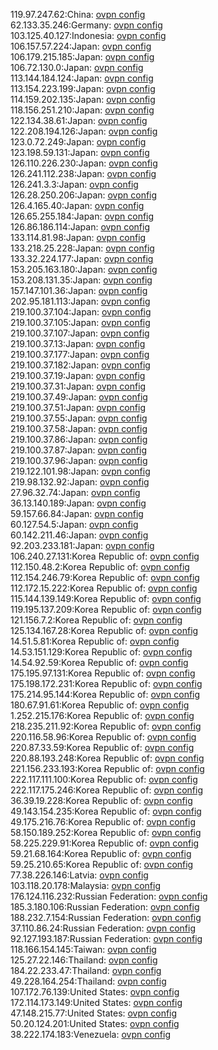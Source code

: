 119.97.247.62:China: [ovpn config](vpn/119_97_247_62.ovpn)  
62.133.35.246:Germany: [ovpn config](vpn/62_133_35_246.ovpn)  
103.125.40.127:Indonesia: [ovpn config](vpn/103_125_40_127.ovpn)  
106.157.57.224:Japan: [ovpn config](vpn/106_157_57_224.ovpn)  
106.179.215.185:Japan: [ovpn config](vpn/106_179_215_185.ovpn)  
106.72.130.0:Japan: [ovpn config](vpn/106_72_130_0.ovpn)  
113.144.184.124:Japan: [ovpn config](vpn/113_144_184_124.ovpn)  
113.154.223.199:Japan: [ovpn config](vpn/113_154_223_199.ovpn)  
114.159.202.135:Japan: [ovpn config](vpn/114_159_202_135.ovpn)  
118.156.251.210:Japan: [ovpn config](vpn/118_156_251_210.ovpn)  
122.134.38.61:Japan: [ovpn config](vpn/122_134_38_61.ovpn)  
122.208.194.126:Japan: [ovpn config](vpn/122_208_194_126.ovpn)  
123.0.72.249:Japan: [ovpn config](vpn/123_0_72_249.ovpn)  
123.198.59.131:Japan: [ovpn config](vpn/123_198_59_131.ovpn)  
126.110.226.230:Japan: [ovpn config](vpn/126_110_226_230.ovpn)  
126.241.112.238:Japan: [ovpn config](vpn/126_241_112_238.ovpn)  
126.241.3.3:Japan: [ovpn config](vpn/126_241_3_3.ovpn)  
126.28.250.206:Japan: [ovpn config](vpn/126_28_250_206.ovpn)  
126.4.165.40:Japan: [ovpn config](vpn/126_4_165_40.ovpn)  
126.65.255.184:Japan: [ovpn config](vpn/126_65_255_184.ovpn)  
126.86.186.114:Japan: [ovpn config](vpn/126_86_186_114.ovpn)  
133.114.81.98:Japan: [ovpn config](vpn/133_114_81_98.ovpn)  
133.218.25.228:Japan: [ovpn config](vpn/133_218_25_228.ovpn)  
133.32.224.177:Japan: [ovpn config](vpn/133_32_224_177.ovpn)  
153.205.163.180:Japan: [ovpn config](vpn/153_205_163_180.ovpn)  
153.208.131.35:Japan: [ovpn config](vpn/153_208_131_35.ovpn)  
157.147.101.36:Japan: [ovpn config](vpn/157_147_101_36.ovpn)  
202.95.181.113:Japan: [ovpn config](vpn/202_95_181_113.ovpn)  
219.100.37.104:Japan: [ovpn config](vpn/219_100_37_104.ovpn)  
219.100.37.105:Japan: [ovpn config](vpn/219_100_37_105.ovpn)  
219.100.37.107:Japan: [ovpn config](vpn/219_100_37_107.ovpn)  
219.100.37.13:Japan: [ovpn config](vpn/219_100_37_13.ovpn)  
219.100.37.177:Japan: [ovpn config](vpn/219_100_37_177.ovpn)  
219.100.37.182:Japan: [ovpn config](vpn/219_100_37_182.ovpn)  
219.100.37.19:Japan: [ovpn config](vpn/219_100_37_19.ovpn)  
219.100.37.31:Japan: [ovpn config](vpn/219_100_37_31.ovpn)  
219.100.37.49:Japan: [ovpn config](vpn/219_100_37_49.ovpn)  
219.100.37.51:Japan: [ovpn config](vpn/219_100_37_51.ovpn)  
219.100.37.55:Japan: [ovpn config](vpn/219_100_37_55.ovpn)  
219.100.37.58:Japan: [ovpn config](vpn/219_100_37_58.ovpn)  
219.100.37.86:Japan: [ovpn config](vpn/219_100_37_86.ovpn)  
219.100.37.87:Japan: [ovpn config](vpn/219_100_37_87.ovpn)  
219.100.37.96:Japan: [ovpn config](vpn/219_100_37_96.ovpn)  
219.122.101.98:Japan: [ovpn config](vpn/219_122_101_98.ovpn)  
219.98.132.92:Japan: [ovpn config](vpn/219_98_132_92.ovpn)  
27.96.32.74:Japan: [ovpn config](vpn/27_96_32_74.ovpn)  
36.13.140.189:Japan: [ovpn config](vpn/36_13_140_189.ovpn)  
59.157.66.84:Japan: [ovpn config](vpn/59_157_66_84.ovpn)  
60.127.54.5:Japan: [ovpn config](vpn/60_127_54_5.ovpn)  
60.142.211.46:Japan: [ovpn config](vpn/60_142_211_46.ovpn)  
92.203.233.181:Japan: [ovpn config](vpn/92_203_233_181.ovpn)  
106.240.27.131:Korea Republic of: [ovpn config](vpn/106_240_27_131.ovpn)  
112.150.48.2:Korea Republic of: [ovpn config](vpn/112_150_48_2.ovpn)  
112.154.246.79:Korea Republic of: [ovpn config](vpn/112_154_246_79.ovpn)  
112.172.15.222:Korea Republic of: [ovpn config](vpn/112_172_15_222.ovpn)  
115.144.139.149:Korea Republic of: [ovpn config](vpn/115_144_139_149.ovpn)  
119.195.137.209:Korea Republic of: [ovpn config](vpn/119_195_137_209.ovpn)  
121.156.7.2:Korea Republic of: [ovpn config](vpn/121_156_7_2.ovpn)  
125.134.167.28:Korea Republic of: [ovpn config](vpn/125_134_167_28.ovpn)  
14.51.5.81:Korea Republic of: [ovpn config](vpn/14_51_5_81.ovpn)  
14.53.151.129:Korea Republic of: [ovpn config](vpn/14_53_151_129.ovpn)  
14.54.92.59:Korea Republic of: [ovpn config](vpn/14_54_92_59.ovpn)  
175.195.97.131:Korea Republic of: [ovpn config](vpn/175_195_97_131.ovpn)  
175.198.172.231:Korea Republic of: [ovpn config](vpn/175_198_172_231.ovpn)  
175.214.95.144:Korea Republic of: [ovpn config](vpn/175_214_95_144.ovpn)  
180.67.91.61:Korea Republic of: [ovpn config](vpn/180_67_91_61.ovpn)  
1.252.215.176:Korea Republic of: [ovpn config](vpn/1_252_215_176.ovpn)  
218.235.211.92:Korea Republic of: [ovpn config](vpn/218_235_211_92.ovpn)  
220.116.58.96:Korea Republic of: [ovpn config](vpn/220_116_58_96.ovpn)  
220.87.33.59:Korea Republic of: [ovpn config](vpn/220_87_33_59.ovpn)  
220.88.193.248:Korea Republic of: [ovpn config](vpn/220_88_193_248.ovpn)  
221.156.233.193:Korea Republic of: [ovpn config](vpn/221_156_233_193.ovpn)  
222.117.111.100:Korea Republic of: [ovpn config](vpn/222_117_111_100.ovpn)  
222.117.175.246:Korea Republic of: [ovpn config](vpn/222_117_175_246.ovpn)  
36.39.19.228:Korea Republic of: [ovpn config](vpn/36_39_19_228.ovpn)  
49.143.154.235:Korea Republic of: [ovpn config](vpn/49_143_154_235.ovpn)  
49.175.216.76:Korea Republic of: [ovpn config](vpn/49_175_216_76.ovpn)  
58.150.189.252:Korea Republic of: [ovpn config](vpn/58_150_189_252.ovpn)  
58.225.229.91:Korea Republic of: [ovpn config](vpn/58_225_229_91.ovpn)  
59.21.68.164:Korea Republic of: [ovpn config](vpn/59_21_68_164.ovpn)  
59.25.210.65:Korea Republic of: [ovpn config](vpn/59_25_210_65.ovpn)  
77.38.226.146:Latvia: [ovpn config](vpn/77_38_226_146.ovpn)  
103.118.20.178:Malaysia: [ovpn config](vpn/103_118_20_178.ovpn)  
176.124.116.232:Russian Federation: [ovpn config](vpn/176_124_116_232.ovpn)  
185.3.180.106:Russian Federation: [ovpn config](vpn/185_3_180_106.ovpn)  
188.232.7.154:Russian Federation: [ovpn config](vpn/188_232_7_154.ovpn)  
37.110.86.24:Russian Federation: [ovpn config](vpn/37_110_86_24.ovpn)  
92.127.193.187:Russian Federation: [ovpn config](vpn/92_127_193_187.ovpn)  
118.166.154.145:Taiwan: [ovpn config](vpn/118_166_154_145.ovpn)  
125.27.22.146:Thailand: [ovpn config](vpn/125_27_22_146.ovpn)  
184.22.233.47:Thailand: [ovpn config](vpn/184_22_233_47.ovpn)  
49.228.164.254:Thailand: [ovpn config](vpn/49_228_164_254.ovpn)  
107.172.76.139:United States: [ovpn config](vpn/107_172_76_139.ovpn)  
172.114.173.149:United States: [ovpn config](vpn/172_114_173_149.ovpn)  
47.148.215.77:United States: [ovpn config](vpn/47_148_215_77.ovpn)  
50.20.124.201:United States: [ovpn config](vpn/50_20_124_201.ovpn)  
38.222.174.183:Venezuela: [ovpn config](vpn/38_222_174_183.ovpn)  
